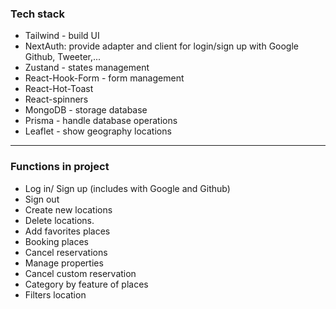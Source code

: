 ### Tech stack
- Tailwind - build UI
- NextAuth: provide adapter and client for login/sign up with Google Github, Tweeter,...
- Zustand - states management
- React-Hook-Form - form management
- React-Hot-Toast
- React-spinners
- MongoDB - storage database
- Prisma - handle database operations
- Leaflet - show geography locations
-----------------------------
### Functions in project
- Log in/ Sign up (includes with Google and Github)
- Sign out
- Create new locations
- Delete locations.
- Add favorites places
- Booking places
- Cancel reservations
- Manage properties
- Cancel custom reservation
- Category by feature of places
- Filters location


